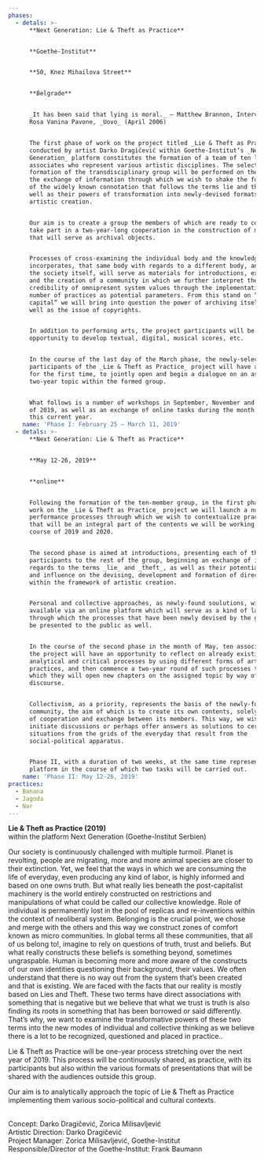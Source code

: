 ```yaml
---
phases:
  - detals: >-
      **Next Generation: Lie & Theft as Practice**


      **Goethe-Institut**


      **50, Knez Mihailova Street** 


      **Belgrade**


      _It has been said that lying is moral._ – Matthew Brannon, Interview with
      Rosa Vanina Pavone, _Uovo_ (April 2006)


      The first phase of work on the project titled _Lie & Theft as Practice_
      conducted by artist Darko Dragičević within Goethe-Institut’s _Next
      Generation_ platform constitutes the formation of a team of ten local
      associates who represent various artistic disciplines. The selection and
      formation of the transdisciplinary group will be performed on the basis of
      the exchange of information through which we wish to shake the foundations
      of the widely known connotation that follows the terms lie and theft, as
      well as their powers of transformation into newly-devised formats of
      artistic creation. 


      Our aim is to create a group the members of which are ready to continually
      take part in a two-year-long cooperation in the construction of materials
      that will serve as archival objects.   


      Processes of cross-examining the individual body and the knowledge it
      incorporates, that same body with regards to a different body, and finally
      the society itself, will serve as materials for introductions, exchange
      and the creation of a community in which we further interpret the
      credibility of omnipresent system values through the implementation of a
      number of practices as potential parameters. From this stand on “cultural
      capital” we will bring into question the power of archiving itself, as
      well as the issue of copyrights.  


      In addition to performing arts, the project participants will be given an
      opportunity to develop textual, digital, musical scores, etc. 


      In the course of the last day of the March phase, the newly-selected
      participants of the _Lie & Theft as Practice_ project will have a chance,
      for the first time, to jointly open and begin a dialogue on an assigned
      two-year topic within the formed group. 


      What follows is a number of workshops in September, November and December
      of 2019, as well as an exchange of online tasks during the month of May of
      this current year.
    name: 'Phase I: February 25 – March 11, 2019'
  - detals: >-
      **Next Generation: Lie & Theft as Practice**


      **May 12-26, 2019**


      **online**


      Following the formation of the ten-member group, in the first phase of
      work on the _Lie & Theft as Practice_ project we will launch a number of
      performance processes through which we wish to contextualize practices
      that will be an integral part of the contents we will be working on in the
      course of 2019 and 2020. 


      The second phase is aimed at introductions, presenting each of the
      participants to the rest of the group, beginning an exchange of ideas with
      regards to the terms _lie_ and _theft_, as well as their potential powers
      and influence on the devising, development and formation of directions
      within the framework of artistic creation.


      Personal and collective approaches, as newly-found soulutions, will be
      available via an online platform which will serve as a kind of laboratory
      through which the processes that have been newly devised by the group will
      be presented to the public as well.  


      In the course of the second phase in the month of May, ten associates on
      the project will have an opportunity to reflect on already existing
      analytical and critical processes by using different forms of artistic
      practices, and then commence a two-year round of such processes through
      which they will open new chapters on the assigned topic by way of
      discourse.


      Collectivism, as a priority, represents the basis of the newly-formed
      community, the aim of which is to create its own contents, solely by means
      of cooperation and exchange between its members. This way, we wish to
      initiate discussions or perhaps offer answers as solutions to certain
      situations from the grids of the everyday that result from the
      social-political apparatus.


      Phase II, with a duration of two weeks, at the same time represents a
      platform in the course of which two tasks will be carried out.
    name: 'Phase II: May 12-26, 2019'
practices:
  - Banana
  - Jagoda
  - Nar
---
```

**Lie & Theft as Practice (2019)**\
within the platform Next Generation (Goethe-Institut Serbien)



Our society is continuously challenged with multiple turmoil. Planet is revolting, people are migrating, more and more animal species are closer to their extinction. Yet, we feel that the ways in which we are consuming the life of everyday, even producing any kind of labor, is highly informed and based on one owns truth. But what really lies beneath the post-capitalist machinery is the world entirely constructed on restrictions and manipulations of what could be called our collective knowledge. Role of individual is permanently lost in the pool of replicas and re-inventions within the context of neoliberal system. Belonging is the crucial point, we chose and merge with the others and this way we construct zones of comfort known as micro communities. In global terms all these communities, that all of us belong to!, imagine to rely on questions of truth, trust and beliefs. But what really constructs these beliefs is something beyond, sometimes ungraspable. Human is becoming more and more aware of the constructs of our own identities questioning their background, their values. We often understand that there is no way out from the system that’s been created and that is existing. We are faced with the facts that our reality is mostly based on Lies and Theft. These two terms have direct associations with something that is negative but we believe that what we trust is truth is also finding its roots in something that has been borrowed or said differently. That’s why, we want to examine the transformative powers of these two terms into the new modes of individual and collective thinking as we believe there is a lot to be recognized, questioned and placed in practice..

Lie & Theft as Practice will be one-year process stretching over the next year of 2019. This process will be continuously shared, as practice, with its participants but also within the various formats of presentations that will be shared with the audiences outside this group.

Our aim is to analytically approach the topic of Lie & Theft as Practice implementing them various socio-political and cultural contexts.

\
Concept: Darko Dragičević, Zorica Milisavljević\
Artistic Direction: Darko Dragičević\
Project Manager: Zorica Milisavljević, Goethe-Institut\
Responsible/Director of the Goethe-Institut: Frank Baumann

